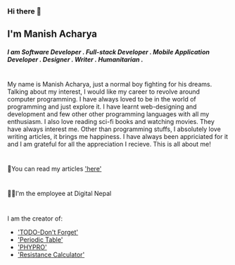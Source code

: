 ### Hi there 👋

## I'm Manish Acharya

##### I am Software Developer . Full-stack Developer . Mobile Application Developer . Designer . Writer . Humanitarian .
#

My name is Manish Acharya, just a normal boy fighting for his dreams. Talking about my interest, I would like my career to revolve around computer programming. I have always loved to be in the world of programming and just explore it. I have learnt web-designing and development and few other other programming languages with all my enthusiasm. I also love reading sci-fi books and watching movies. They have always interest me. Other than programming stuffs, I absolutely love writing articles, it brings me happiness. I have always been appriciated for it and I am grateful for all the appreciation I recieve. This is all about me!
#

 📖You can read my articles ['here'](https://article-manish.herokuapp.com/)

#
 👨‍💻I'm the employee at Digital Nepal
#
I am the creator of:
 - ['TODO-Don't Forget'](https://todo.manish60.com.np/)
 - ['Periodic Table'](http://ptmanish.pythonanywhere.com/)
 - ['PHYPRO'](http://phypro.pythonanywhere.com/)
 - ['Resistance Calculator'](https://github.com/manishacharya60/Resistance-Calculator)
#
<!---
manishacharya60/manishacharya60 is a ✨ special ✨ repository because its `README.md` (this file) appears on your GitHub profile.
You can click the Preview link to take a look at your changes.
--->
